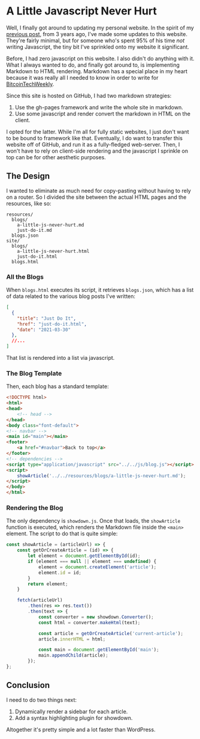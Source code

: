 # A Little Javascript Never Hurt

Well, I finally got around to updating my personal website.
In the spirit of my <a onclick="showArticle('just-do-it.md');return false;" href="">previous post</a>, from 3 years ago,
I've made some updates to this website.
They're fairly minimal, but for someone who's spent 95% of his time *not* writing Javascript, the tiny bit I've sprinkled
onto my website it significant.

Before, I had zero javascript on this website.
I also didn't do anything with it.
What I always wanted to do, and finally got around to, is implementing Markdown to HTML rendering.
Markdown has a special place in my heart because it was really all I needed to know in order to write for 
[BitcoinTechWeekly](../site/articles.html).

Since this site is hosted on GitHub, I had two markdown strategies:
1. Use the gh-pages framework and write the whole site in markdown.
2. Use some javascript and render convert the markdown in HTML on the client.

I opted for the latter.
While I'm all for fully static websites, I just don't want to be bound to framework like that.
Eventually, I do want to transfer this website off of GitHub, and run it as a fully-fledged web-server.
Then, I won't have to rely on client-side rendering and the javascript I sprinkle on top can be for other aesthetic purposes.

## The Design

I wanted to eliminate as much need for copy-pasting without having to rely on a router.
So I divided the site between the actual HTML pages and the resources, like so:
```text
resources/
  blogs/
    a-little-js-never-hurt.md
    just-do-it.md
  blogs.json
site/
  blogs/
    a-little-js-never-hurt.html
    just-do-it.html
  blogs.html    
```

### All the Blogs

When `blogs.html` executes its script, it retrieves `blogs.json`, which has a list of data related to the various blog
posts I've written:
```json
[
  {
    "title": "Just Do It",
    "href": "just-do-it.html",
    "date": "2021-03-30"
  },
  //...
]
```
That list is rendered into a list via javascript.

### The Blog Template

Then, each blog has a standard template:
```html
<!DOCTYPE html>
<html>
<head>
    <!-- head -->
</head>
<body class="font-default">
<!-- navbar -->
<main id="main"></main>
<footer>
    <a href="#navbar">Back to top</a>
</footer>
<!-- dependencies -->
<script type="application/javascript" src="../../js/blog.js"></script>
<script>
    showArticle('../../resources/blogs/a-little-js-never-hurt.md');
</script>
</body>
</html>
```

### Rendering the Blog

The only dependency is `showdown.js`.
Once that loads, the `showArticle` function is executed, which renders the Markdown file inside the `<main>` element.
The script to do that is quite simple:
```javascript
const showArticle = (articleUrl) => {
    const getOrCreateArticle = (id) => {
        let element = document.getElementById(id);
        if (element === null || element === undefined) {
            element = document.createElement('article');
            element.id = id;
        }
        return element;
    }

    fetch(articleUrl)
        .then(res => res.text())
        .then(text => {
            const converter = new showdown.Converter();
            const html = converter.makeHtml(text);

            const article = getOrCreateArticle('current-article');
            article.innerHTML = html;

            const main = document.getElementById('main');
            main.appendChild(article);
        });
};
```

## Conclusion

I need to do two things next:
1. Dynamically render a sidebar for each article.
2. Add a syntax highlighting plugin for showdown.

Altogether it's pretty simple and a lot faster than WordPress.